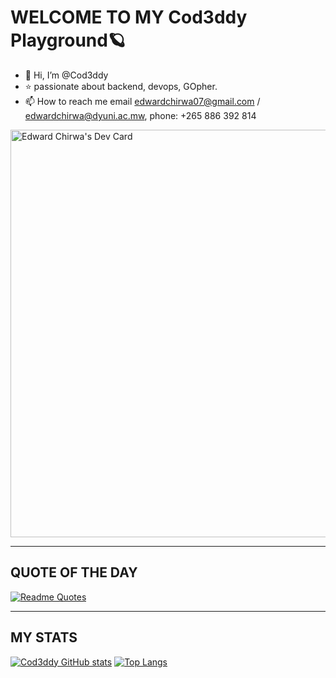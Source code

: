 # WELCOME TO MY Cod3ddy Playground🪐
- 👋 Hi, I’m @Cod3ddy
- ⭐ passionate about backend, devops, GOpher.
- 📫 How to reach me email edwardchirwa07@gmail.com / edwardchirwa@dyuni.ac.mw, phone: +265 886 392 814

<a href="https://app.daily.dev/cod3ddy"><img src="https://api.daily.dev/devcards/v2/5oD655HmLaUfHdH7xzS64.png?type=wide&r=3d5" width="652" alt="Edward Chirwa's Dev Card"/></a>

-------------------------------------------------------------------------------------------------------------------------------------

## QUOTE OF THE DAY
[![Readme Quotes](https://quotes-github-readme.vercel.app/api?type=horizontal&theme=dark)](https://github.com/piyushsuthar/github-readme-quotes)

-------------------------------------------------------------------------------------------------------------------------------------

## MY STATS
[![Cod3ddy GitHub stats](https://github-readme-stats.vercel.app/api?username=Cod3ddy&show_icons=true&theme=radical)](https://github.com/Cod3ddy/github-readme-stats)
[![Top Langs](https://github-readme-stats.vercel.app/api/top-langs/?username=Cod3ddy&hide=css&langs_count=8&layout=compact)](https://github.com/Cod3ddy/github-readme-stats)

